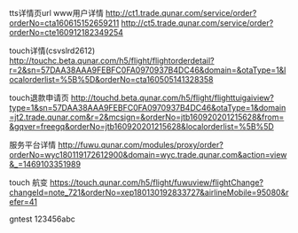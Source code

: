 tts详情页url
www用户详情
http://ct1.trade.qunar.com/service/order?orderNo=cta160615152659211
http://ct5.trade.qunar.com/service/order?orderNo=cte160912182349254

touch详情(csvslrd2612)
http://touchc.beta.qunar.com/h5/flight/flightorderdetail?r=2&sn=57DAA38AAA9FEBFC0FA0970937B4DC46&domain=&otaType=1&localorderlist=%5B%5D&orderNo=cta160505141328358

touch退款申请页
http://touchd.beta.qunar.com/h5/flight/flighttuigaiview?type=1&sn=57DAA38AAA9FEBFC0FA0970937B4DC46&otaType=1&domain=jt2.trade.qunar.com&r=2&mcsign=&orderNo=jtb160920201215628&from=&gqver=freegq&orderNo=jtb160920201215628&localorderlist=%5B%5D

服务平台详情
http://fuwu.qunar.com/modules/proxy/order?orderNo=wyc180119172612900&domain=wyc.trade.qunar.com&action=view&_=1469103351989



touch 航变
https://touch.qunar.com/h5/flight/fuwuview/flightChange?changeId=note_721&orderNo=xep180130192833727&airlineMobile=95080&refer=41


gntest 123456abc
